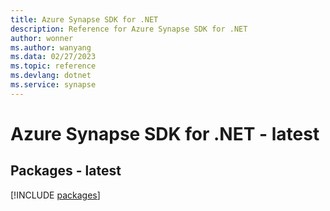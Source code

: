 ```yaml
---
title: Azure Synapse SDK for .NET
description: Reference for Azure Synapse SDK for .NET
author: wonner
ms.author: wanyang
ms.data: 02/27/2023
ms.topic: reference
ms.devlang: dotnet
ms.service: synapse
---
```

# Azure Synapse SDK for .NET - latest
## Packages - latest
[!INCLUDE [packages](synapse-index.md)]
